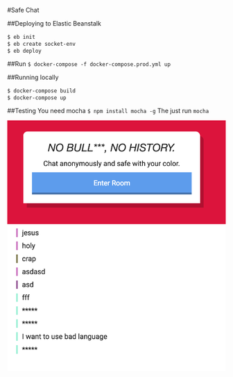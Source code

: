 #Safe Chat

##Deploying to Elastic Beanstalk

```
$ eb init
$ eb create socket-env
$ eb deploy
```

##Run
`$ docker-compose -f docker-compose.prod.yml up`

##Running locally

```
$ docker-compose build
$ docker-compose up
```

##Testing
You need mocha `$ npm install mocha -g`
The just run `mocha`

![preview 1](https://raw.githubusercontent.com/hasantayyar/safechat/master/assets/images/preview-1.png)
![preview 2](https://raw.githubusercontent.com/hasantayyar/safechat/master/assets/images/preview2.png)


